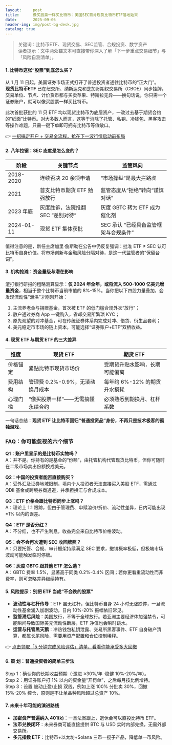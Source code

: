 ```yaml
---
layout:     post
title:      像买股票一样买比特币：美国SEC首肯现货比特币ETF落地始末
date:       2025-09-05
header-img: img/post-bg-desk.jpg
catalog: true
---
```


> 关键词：比特币ETF、现货交易、SEC监管、合规投资、数字资产  
> 读者提示：文中两处锚文本可直接带你深入了解「下一步重点交易细节」与「风险自测清单」。  

#### 1. 比特币这张“股票”到底怎么买？

从 1 月 11 日起，美国证券市场正式打开了普通投资者通往比特币的“正大门”。  
**现货比特币ETF** 已在纽交所、纳斯达克和芝加哥期权交易所（CBOE）同步挂牌，交易单位、节点、计价货币都与买卖苹果、特斯拉无异——换句话说，你只需一个证券账户，就可以像买股票一样买比特币。

此次首批获批的 11 只 ETF 均以现货比特币为底层资产，一改过去基于期货合约的“纸面”比特币。对大多数人而言，这等于消除了托管、私钥、冷钱包、黑客攻击等操作难题，只需一键下单即可拥有比特币等值敞口。  

👉 [一招搞定开户 + 交易全流程，抢在下一波行情启动前布局](https://okxdog.com/)

#### 2. 八年拉锯：SEC 态度是怎么变的？

| 阶段 | 关键节点 | 监管风向 |
| --- | --- | --- |
| 2018-2020 | 连续否决 20 余项申请 | “市场操纵”是最大拦路虎 |
| 2021 | 首支比特币期货 ETF 勉强放行 | 监管态度从“拒绝”转向“谨慎对话” |
| 2023 年底 | 灰度胜诉，法院推翻 SEC “差别对待” | 灰度 GBTC 转为 ETF 成为催化剂 |
| 2024-01-11 | 现货 ETF 集体获批 | SEC 承认 “已经具备监管框架与合规条件” |

值得注意的是，新任主席加里·詹斯勒在公告中仍反复强调：批准 ETF ≠ SEC 认可比特币自身价值。将市场创新与金融风险分隔对待，是这一代监管者的“保留台词”。

#### 3. 机构抢滩：资金量级与潜在影响

渣打银行研报的粗略测算显示：**仅 2024 年全年，或将流入 500-1000 亿美元增量资金**，相当于整个比特币当前市值的 8%-15%。当你把以下四股力量叠加，会发现流动性“泄洪”才刚刚开始：  
1. 主流养老金与捐赠基金，首次被 ETF 的低门槛合规外衣“放行”；  
2. 散户通过券商 App 一键购入，省却交易所繁琐 KYC；  
3. 原先观望的对冲基金，可在传统证券体系内完成对冲、借贷、衍生品套利；  
4. 美元稳定币市场的链上资本，可能选择“证券账户+ETF”双栖收益。

#### 4. 现货 ETF 与期货 ETF 的三大差异

| 维度 | 现货 ETF | 期货 ETF |
| --- | --- | --- |
| 价格锚定 | 紧贴比特币现货市场价 | 受期货升贴水影响，长期可能偏离 |
| 费用结构 | 管理费 0.2%-0.9%，无滚动换月成本 | 每年约 6%-12% 的期货升水损耗 |
| 心理门槛 | “像买股票一样”——无需搞懂永续合约 | 必须熟悉到期换月、杠杆系数 |

一句话总结：**现货 ETF 让比特币回归“普通投资品”身份，不再只是技术极客的孤独游戏**。

### FAQ：你可能忽视的六个细节

**Q1：账户里显示的是比特币实物吗？**  
A：并不是。你持有的是基金的“份额”，由托管机构代管现货比特币，但你可随时在二级市场卖出份额换成美元。

**Q2：中国的投资者能否直接购买？**  
A：受外汇及证券地域限制，境内个人投资者无法直接买入美股 ETF，需通过 QDII 基金或跨境券商通道，并承担换汇与合规成本。

**Q3：ETF 价格会跟比特币同步上涨吗？**  
A：理论上 1:1 跟踪，但由于管理费、申赎溢价/折价、流动性差异，日内可能出现 ±1% 以内的误差。

**Q4：ETF 是否分红？**  
A：不分红，也不产生利息，收益完全来自比特币价格波动。

**Q5：会不会再次遭到 SEC 收回牌照？**  
A：只要托管、合规、审计框架持续满足 SEC 要求，撤销概率极低，但极端市场波动可能触发临时停牌。

**Q6：灰度 GBTC 跟其他 ETF 怎么选？**  
A：GBTC 费率 1.5%，显著高于同类 0.2%-0.4% 区间；若你更看重流动性而非费率，则可忽略差异继续持有。

#### 5. 风险提示：别把 ETF 当成“不会跌的股票”

* **波动性与杠杆传导**：ETF 虽无杠杆，但比特币自身 24 小时无涨跌停，一旦流动性基金涌入加剧波动，日内 10%-20% 振幅依旧常见。  
* **监管滞后风险**：美国放行，不等于全球放行。若亚洲主要经济体加强禁令，可能瞬间导致国际美元流动性断层，ETF 净值也会瞬时跳水。  
* **运营与托管黑天鹅**：冷热钱包私钥泄露、交易所黑客事件、ETF 自身破产清算，都属长尾风险，需要用资产配置和仓位控制稀释。

👉 [点击领取「5 分钟完成风险评估」清单，看看你能承受多大回撤](https://okxdog.com/)

#### 6. 策 划：普通投资者的简单三步法

Step 1：确认你的长期收益预期（·激进 ≥30%/年 ·稳健 10%-20%/年）。  
Step 2：用证券账户打 1% 以内的资金量“开罚单”，之后每月按比例增持。  
Step 3：设置 被动止盈/止损 双线，例如上涨 100% 分批卖 30%，回撤 15%-20% 控仓，原则是不让单品种风险超过总资产 10%。

#### 7. 未来十年可能的演进路线

* **加密资产普遍纳入 401(k)**：一旦法案跟上，退休金可以直投比特币 ETF。  
* **法币兑换闭环**：未来券商可能直接提供 BTC 与 USD 实时内部兑换，无需外部交易所。  
* **多元指数 ETF**：比特币+以太坊+Solana 三币一揽子产品，降低单一币风险。